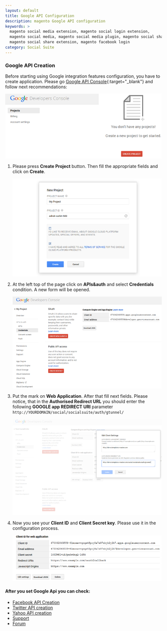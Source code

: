 ```yaml
---
layout: default
title: Google API Configuration
description: magento Google API configuration
keywords: >
  magento social media extension, magento social login extension,
  magento social media, magento social media plugin, magento social share,
  magento social share extension, magento facebook login
category: Social Suite
---
```


### Google API Creation

Before starting using Google integration features configuration, you have to
create application. Please go [Google API Console](https://console.developers.google.com/project){:target="_blank"}
and follow next recommendations:

![Create API](/images/socialsuite/magentosocialsuiteconfig6.png)

1.  Please press **Create Project** button. Then fill the appropriate
    fields and click on **Create**.

    ![New Project](/images/socialsuite/magentosocialsuiteconfig7.png)

2.  At the left top of the page click on **APIs&auth** and select **Credentials** condition.
    A new form will be opened.

    ![Credentials](/images/socialsuite/magentosocialsuiteconfig8.png)

3.  Put the mark on **Web Application**. After that fill next fields.
    Please notice, that in the **Authorised Redirect URL** you should enter the
    following **GOOGLE app REDIRECT URI** parameter `http://YOURDOMAIN/social/socialsuite/auth/gtunnel/`

    ![Web Application](/images/socialsuite/magentosocialsuiteconfig9-1.png)

4.  Now you see your **Client ID** and **Client Secret key**.
    Please use it in the configuration process.

    ![Client ID and Client Secret Key](/images/socialsuite/magentosocialsuiteconfig10.png)


#### After you set Google Api you can check:

*   [Facebook API Creation](../facebook/)
*   [Twitter API creation](../twitter/)
*   [Yahoo API creation](../yahoo/)
*   [Support](https://swissuplabs.com/contacts/)
*   [Forum](https://swissuplabs.com/magento-forum/)
